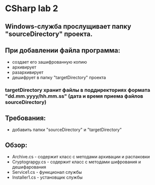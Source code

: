 # CSharp lab 2
## Windows-служба прослущивает папку "sourceDirectory" проекта. 
## При добавлении файла программа:
- создает его зашифрованную копию
- архивирует
- разархивирует
- дешифрует в папку "targetDirectory" проекта
### targetDirectory хранит файлы в поддиректориях формата "dd.mm.yyyy/hh.mm.ss" (дата и время приема файлов sourceDirectory)

## Требования:
- добавить папки "sourceDirectory" и "targetDirectory"

## Обзор:
- Archive.cs - содержит класс с методами архивации и распаковки
- Cryptograpgy.cs - содержит класс с методами шифрования и дешифарования
- Service1.cs - функционал службы
- Installer1.cs - установщик службы